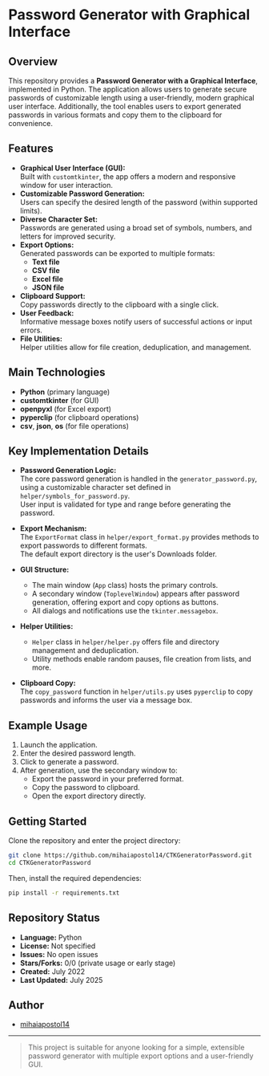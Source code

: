 # Password Generator with Graphical Interface

## Overview

This repository provides a **Password Generator with a Graphical Interface**, implemented in Python. The application allows users to generate secure passwords of customizable length using a user-friendly, modern graphical user interface. Additionally, the tool enables users to export generated passwords in various formats and copy them to the clipboard for convenience.

## Features

- **Graphical User Interface (GUI):**  
  Built with `customtkinter`, the app offers a modern and responsive window for user interaction.
- **Customizable Password Generation:**  
  Users can specify the desired length of the password (within supported limits).
- **Diverse Character Set:**  
  Passwords are generated using a broad set of symbols, numbers, and letters for improved security.
- **Export Options:**  
  Generated passwords can be exported to multiple formats:
  - **Text file**
  - **CSV file**
  - **Excel file**
  - **JSON file**
- **Clipboard Support:**  
  Copy passwords directly to the clipboard with a single click.
- **User Feedback:**  
  Informative message boxes notify users of successful actions or input errors.
- **File Utilities:**  
  Helper utilities allow for file creation, deduplication, and management.

## Main Technologies

- **Python** (primary language)
- **customtkinter** (for GUI)
- **openpyxl** (for Excel export)
- **pyperclip** (for clipboard operations)
- **csv**, **json**, **os** (for file operations)

## Key Implementation Details

- **Password Generation Logic:**  
  The core password generation is handled in the `generator_password.py`, using a customizable character set defined in `helper/symbols_for_password.py`.  
  User input is validated for type and range before generating the password.

- **Export Mechanism:**  
  The `ExportFormat` class in `helper/export_format.py` provides methods to export passwords to different formats.  
  The default export directory is the user's Downloads folder.

- **GUI Structure:**  
  - The main window (`App` class) hosts the primary controls.
  - A secondary window (`ToplevelWindow`) appears after password generation, offering export and copy options as buttons.
  - All dialogs and notifications use the `tkinter.messagebox`.

- **Helper Utilities:**  
  - `Helper` class in `helper/helper.py` offers file and directory management and deduplication.
  - Utility methods enable random pauses, file creation from lists, and more.

- **Clipboard Copy:**  
  The `copy_password` function in `helper/utils.py` uses `pyperclip` to copy passwords and informs the user via a message box.

## Example Usage

1. Launch the application.
2. Enter the desired password length.
3. Click to generate a password.
4. After generation, use the secondary window to:
    - Export the password in your preferred format.
    - Copy the password to clipboard.
    - Open the export directory directly.

## Getting Started

Clone the repository and enter the project directory:

```bash
git clone https://github.com/mihaiapostol14/CTKGeneratorPassword.git
cd CTKGeneratorPassword
``` 

Then, install the required dependencies:

```bash
pip install -r requirements.txt
```

## Repository Status

- **Language:** Python
- **License:** Not specified
- **Issues:** No open issues
- **Stars/Forks:** 0/0 (private usage or early stage)
- **Created:** July 2022
- **Last Updated:** July 2025

## Author

- [mihaiapostol14](https://github.com/mihaiapostol14)

---

> This project is suitable for anyone looking for a simple, extensible password generator with multiple export options and a user-friendly GUI.